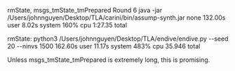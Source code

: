 rmState, msgs_tmState_tmPrepared
Round 6
java -jar /Users/johnnguyen/Desktop/TLA/carini/bin/assump-synth.jar     none  132.00s user 8.02s system 160% cpu 1:27.35 total

rmState: python3 /Users/johnnguyen/Desktop/TLA/endive/endive.py --seed 20 --ninvs 1500  162.60s user 11.17s system 483% cpu 35.946 total

Unless msgs_tmState_tmPrepared is extremely long, this is promising.
